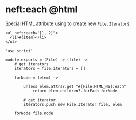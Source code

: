 neft:each @html
===============

Special HTML attribute using to create new `File.Iterator`s.

```
<ul neft:each="[1, 2]">
  <li>#{item}</li>
</ul>
```

	'use strict'

	module.exports = (File) -> (file) ->
		# get iterators
		iterators = file.iterators = []

		forNode = (elem) ->

			unless elem.attrs?.get "#{File.HTML_NS}:each"
				return elem.children?.forEach forNode

			# get iterator
			iterators.push new File.Iterator file, elem

		forNode file.node
